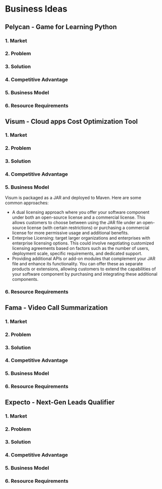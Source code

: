 # Business Ideas

## Pelycan - Game for Learning Python
### 1. Market
### 2. Problem
### 3. Solution
### 4. Competitive Advantage
### 5. Business Model
### 6. Resource Requirements


## Visum - Cloud apps Cost Optimization Tool
### 1. Market
### 2. Problem
### 3. Solution
### 4. Competitive Advantage
### 5. Business Model
Visum is packaged as a JAR and deployed to Maven. Here are some common approaches:
- A dual licensing approach where you offer your software component under both an open-source license and a commercial license. This allows customers to choose between using the JAR file under an open-source license (with certain restrictions) or purchasing a commercial license for more permissive usage and additional benefits.
- Enterprise Licensing: target larger organizations and enterprises with enterprise licensing options. This could involve negotiating customized licensing agreements based on factors such as the number of users, deployment scale, specific requirements, and dedicated support.
- Providing additional APIs or add-on modules that complement your JAR file and enhance its functionality. You can offer these as separate products or extensions, allowing customers to extend the capabilities of your software component by purchasing and integrating these additional components.
### 6. Resource Requirements


## Fama - Video Call Summarization
### 1. Market
### 2. Problem
### 3. Solution
### 4. Competitive Advantage
### 5. Business Model
### 6. Resource Requirements


## Expecto - Next-Gen Leads Qualifier
### 1. Market
### 2. Problem
### 3. Solution
### 4. Competitive Advantage
### 5. Business Model
### 6. Resource Requirements

